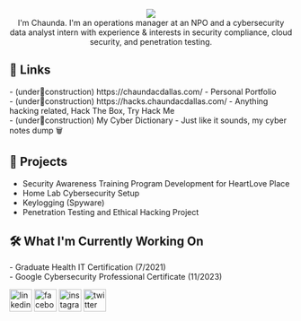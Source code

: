 <p align="center">
<img src="https://github.com/cdallas1/cdallas1/blob/main/health%20cyber.jpeg">
<br>I'm Chaunda. I'm an operations manager at an NPO and a cybersecurity data analyst intern with experience & interests in security compliance, cloud security, and penetration testing.</br>
</p>


<h2>🔗 Links</h2>
- (under🚧construction) https://chaundacdallas.com/ - Personal Portfolio <br>
- (under🚧construction) https://hacks.chaundacdallas.com/ - Anything hacking related, Hack The Box, Try Hack Me <br>
- (under🚧construction) My Cyber Dictionary - Just like it sounds, my cyber notes dump 🗑️ <br>

<h2>🧪 Projects</h2>

- Security Awareness Training Program Development for HeartLove Place <br>
- Home Lab Cybersecurity Setup <br>
- Keylogging (Spyware) <br>
- Penetration Testing and Ethical Hacking Project <br>

<h2>🛠️ What I'm Currently Working On</h2>
- Graduate Health IT Certification (7/2021) <br>
- Google Cybersecurity Professional Certificate (11/2023) <br>


[<img src='https://cdn.jsdelivr.net/npm/simple-icons@3.0.1/icons/linkedin.svg' alt='linkedin' height='40'>](https://www.linkedin.com/in/chaundacdallas/)  [<img src='https://cdn.jsdelivr.net/npm/simple-icons@3.0.1/icons/facebook.svg' alt='facebook' height='40'>](https://www.facebook.com/mscdallas)  [<img src='https://cdn.jsdelivr.net/npm/simple-icons@3.0.1/icons/instagram.svg' alt='instagram' height='40'>](https://www.instagram.com/ceeceedee21/)  [<img src='https://cdn.jsdelivr.net/npm/simple-icons@3.0.1/icons/twitter.svg' alt='twitter' height='40'>](https://twitter.com/chaunean)  

